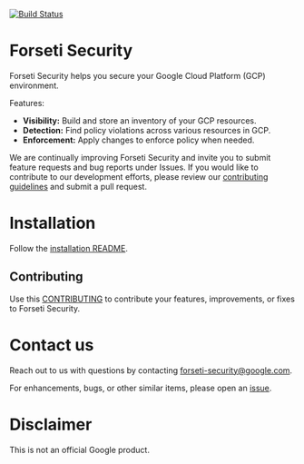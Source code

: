 [![Build Status](https://travis-ci.org/GoogleCloudPlatform/forseti-security.svg?branch=master)](https://travis-ci.org/GoogleCloudPlatform/forseti-security)

# Forseti Security
Forseti Security helps you secure your Google Cloud Platform (GCP) environment.

Features:

* **Visibility:** Build and store an inventory of your GCP resources.
* **Detection:** Find policy violations across various resources in GCP.
* **Enforcement:** Apply changes to enforce policy when needed.

We are continually improving Forseti Security and invite you to submit feature requests and bug reports under Issues. If you would like to contribute to our development efforts, please review our [contributing guidelines](/CONTRIBUTING.md) and submit a pull request.

# Installation
Follow the [installation README](docs/installing/README.md).

## Contributing

Use this [CONTRIBUTING](https://github.com/GoogleCloudPlatform/forseti-security/blob/master/CONTRIBUTING.md)
to contribute your features, improvements, or fixes to Forseti Security.

# Contact us
Reach out to us with questions by contacting [forseti-security@google.com](mailto:forseti-security@google.com).

For enhancements, bugs, or other similar items, please open an [issue](https://github.com/GoogleCloudPlatform/forseti-security/issues).

# Disclaimer
This is not an official Google product.
